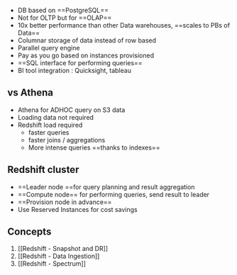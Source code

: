 - DB based on ==PostgreSQL==
- Not for OLTP but for ==OLAP== 
- 10x better performance than other Data warehouses, ==scales to PBs of Data== 
- Columnar storage of data instead of row based
- Parallel query engine 
- Pay as you go based on instances provisioned 
- ==SQL interface for performing queries== 
- BI tool integration : Quicksight, tableau

## vs Athena
- Athena for ADHOC query on S3 data 
- Loading data not required 
- Redshift load required 
	- faster queries 
	- faster joins / aggregations 
	- More intense queries ==thanks to indexes==

## Redshift cluster 
- ==Leader node ==for query planning and result aggregation 
- ==Compute node== for performing queries, send result to leader 
- ==Provision node in advance== 
- Use Reserved Instances for cost savings 

## Concepts 
1. [[Redshift - Snapshot and DR]]
2. [[Redshift - Data Ingestion]]
3. [[Redshift - Spectrum]]